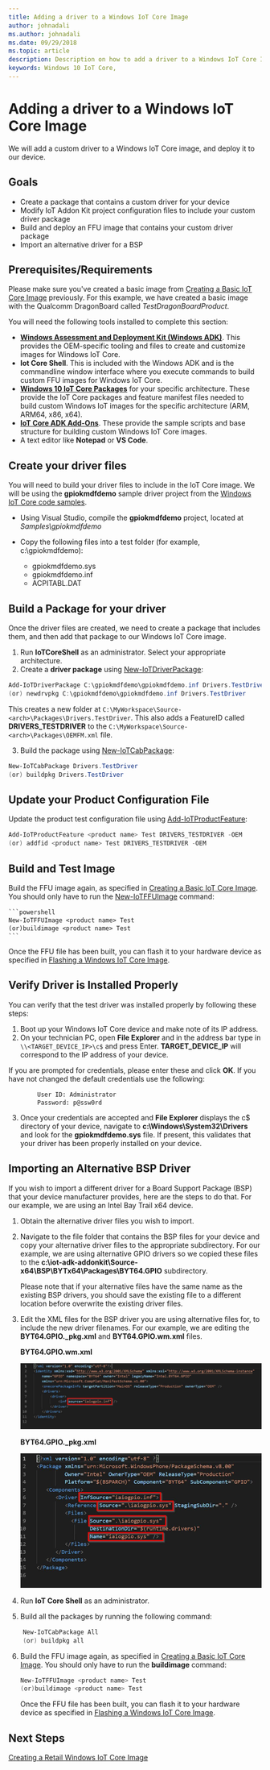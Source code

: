 ```yaml
--- 
title: Adding a driver to a Windows IoT Core Image
author: johnadali
ms.author: johnadali
ms.date: 09/29/2018 
ms.topic: article 
description: Description on how to add a driver to a Windows IoT Core Image
keywords: Windows 10 IoT Core, 
--- 
```


# Adding a driver to a Windows IoT Core Image
We will add a custom driver to a Windows IoT Core image, and deploy it to our device.

## Goals
* Create a package that contains a custom driver for your device
* Modify IoT Addon Kit project configuration files to include your custom driver package
* Build and deploy an FFU image that contains your custom driver package
* Import an alternative driver for a BSP

## Prerequisites/Requirements
Please make sure you've created a basic image from [Creating a Basic IoT Core Image](04-CreateBasicImage.md) previously. For this example, we have created a basic image with the Qualcomm DragonBoard called *TestDragonBoardProduct*.

You will need the following tools installed to complete this section:
* **[Windows Assessment and Deployment Kit (Windows ADK)](https://docs.microsoft.com/en-us/windows-hardware/get-started/adk-install#winADK)**. This provides the OEM-specific tooling and files to create and customize images for Windows IoT Core.
* **Iot Core Shell**. This is included with the Windows ADK and is the commandline window interface where you execute commands to build custom FFU images for Windows IoT Core.
* **[Windows 10 IoT Core Packages](https://www.microsoft.com/en-us/software-download/windows10iotcore)** for your specific architecture. These provide the IoT Core packages and feature manifest files needed to build custom Windows IoT images for the specific architecture (ARM, ARM64, x86, x64).
* **[IoT Core ADK Add-Ons](https://github.com/ms-iot/iot-adk-addonkit/)**. These provide the sample scripts and base structure for building custom Windows IoT Core images.
* A text editor like **Notepad** or **VS Code**.

## Create your driver files
You will need to build your driver files to include in the IoT Core image. We will be using the **gpiokmdfdemo** sample driver project from the [Windows IoT Core code samples](https://github.com/Microsoft/Windows-iotcore-samples).

* Using Visual Studio, compile the **gpiokmdfdemo** project, located at *Samples\gpiokmdfdemo* 
* Copy the following files into a test folder (for example, c:\gpiokmdfdemo):

    * gpiokmdfdemo.sys
    * gpiokmdfdemo.inf
    * ACPITABL.DAT

## Build a Package for your driver
Once the driver files are created, we need to create a package that includes them, and then add that package to our Windows IoT Core image.

1. Run **IoTCoreShell** as an administrator. Select your appropriate architecture.
2. Create a **driver package** using [New-IoTDriverPackage](https://github.com/ms-iot/iot-adk-addonkit/blob/master/Tools/IoTCoreImaging/Docs/Add-IoTDriverPackage.md):

```powershell
Add-IoTDriverPackage C:\gpiokmdfdemo\gpiokmdfdemo.inf Drivers.TestDriver
(or) newdrvpkg C:\gpiokmdfdemo\gpiokmdfdemo.inf Drivers.TestDriver
```
This creates a new folder at `C:\MyWorkspace\Source-<arch>\Packages\Drivers.TestDriver`.
This also adds a FeatureID called **DRIVERS_TESTDRIVER** to the `C:\MyWorkspace\Source-<arch>\Packages\OEMFM.xml` file.

3. Build the package using [New-IoTCabPackage](https://github.com/ms-iot/iot-adk-addonkit/blob/master/Tools/IoTCoreImaging/Docs/New-IoTCabPackage.md):

```powershell
New-IoTCabPackage Drivers.TestDriver
(or) buildpkg Drivers.TestDriver
```

## Update your Product Configuration File
Update the product test configuration file using [Add-IoTProductFeature](https://github.com/ms-iot/iot-adk-addonkit/blob/master/Tools/IoTCoreImaging/Docs/Add-IoTProductFeature.md):

```powershell
Add-IoTProductFeature <product name> Test DRIVERS_TESTDRIVER -OEM
(or) addfid <product name> Test DRIVERS_TESTDRIVER -OEM
```

## Build and Test Image
Build the FFU image again, as specified in [Creating a Basic IoT Core Image](04-CreateBasicImage.md). You should only have to run the [New-IoTFFUImage](https://github.com/ms-iot/iot-adk-addonkit/blob/master/Tools/IoTCoreImaging/Docs/New-IoTFFUImage.md) command:

    ```powershell
    New-IoTFFUImage <product name> Test
    (or)buildimage <product name> Test 
    ```
Once the FFU file has been built, you can flash it to your hardware device as specified in [Flashing a Windows IoT Core Image](05-FlashingImage.md).

## Verify Driver is Installed Properly
You can verify that the test driver was installed properly by following these steps:

1. Boot up your Windows IoT Core device and make note of its IP address.
2. On your technician PC, open **File Explorer** and in the address bar type in `\\<TARGET_DEVICE_IP>\c$` and press Enter. **TARGET_DEVICE_IP** will correspond to the IP address of your device.

If you are prompted for credentials, please enter these and click **OK**. If you have not changed the default credentials use the following:

            User ID: Administrator
            Password: p@ssw0rd

3. Once your credentials are accepted and **File Explorer** displays the c$ directory of your device, navigate to **c:\Windows\System32\Drivers** and look for the **gpiokmdfdemo.sys** file. If present, this validates that your driver has been properly installed on your device.

## Importing an Alternative BSP Driver
If you wish to import a different driver for a Board Support Package (BSP) that your device manufacturer provides, here are the steps to do that. For our example, we are using an Intel Bay Trail x64 device.

1. Obtain the alternative driver files you wish to import.
2. Navigate to the file folder that contains the BSP files for your device and copy your alternative driver files to the appropriate subdirectory. For our example, we are using alternative GPIO drivers so we copied these files to the **c:\iot-adk-addonkit\Source-x64\BSP\BYTx64\Packages\BYT64.GPIO** subdirectory.

   Please note that if your alternative files have the same name as the existing BSP drivers, you should save the existing file to a different location before overwrite the existing driver files.

3. Edit the XML files for the BSP driver you are using alternative files for, to include the new driver filenames. For our example, we are editing the **BYT64.GPIO._pkg.xml** and **BYT64.GPIO.wm.xml** files.

   **BYT64.GPIO.wm.xml**

   ![Dashboard screenshot](../media/ManufacturingGuide/ImportDriver1.jpg)

   **BYT64.GPIO._pkg.xml**

   ![Dashboard screenshot](../media/ManufacturingGuide/ImportDriver2.jpg)

4. Run **IoT Core Shell** as an administrator.
5. Build all the packages by running the following command:

```powershell
    New-IoTCabPackage All
    (or) buildpkg all 
```

6.  Build the FFU image again, as specified in [Creating a Basic IoT Core Image](04-CreateBasicImage.md). You should only have to run the **buildimage** command:

    ```powershell
    New-IoTFFUImage <product name> Test
    (or)buildimage <product name> Test 
    ```
    Once the FFU file has been built, you can flash it to your hardware device as specified in [Flashing a Windows IoT Core Image](05-FlashingImage.md).


## Next Steps
[Creating a Retail Windows IoT Core Image](07-CreateRetailImage.md)
